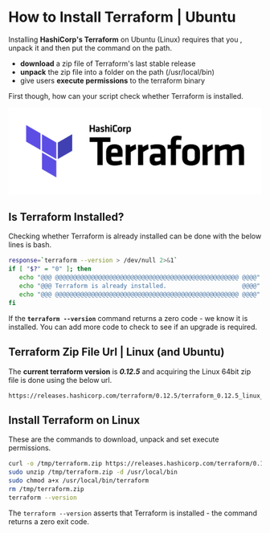 # How to Install Terraform | Ubuntu

Installing **HashiCorp's Terraform** on Ubuntu (Linux) requires that you , unpack it and then put the command on the path.

+ **download** a zip file of Terraform's last stable release
+ **unpack** the zip file into a folder on the path (/usr/local/bin)
+ give users **execute permissions** to the terraform binary

First though, how can your script check whether Terraform is installed.

![terraform logo](/media/terraform-logo-rectangle.png "HashiCorp Terraform Logo")

## Is Terraform Installed?

Checking whether Terraform is already installed can be done with the below lines is bash.

``` bash
response=`terraform --version > /dev/null 2>&1`
if [ "$?" = "0" ]; then
   echo "@@@ @@@@@@@@@@@@@@@@@@@@@@@@@@@@@@@@@@@@@@@@@@@@@@@@@@@ @@@@"
   echo "@@@ Terraform is already installed.                     @@@@"
   echo "@@@ @@@@@@@@@@@@@@@@@@@@@@@@@@@@@@@@@@@@@@@@@@@@@@@@@@@ @@@@"
fi
```

If the **<code>terraform --version</code>** command returns a zero code - we know it is installed. You can add more code to check to see if an upgrade is required.

## Terraform Zip File Url | Linux (and Ubuntu)

The **current terraform version** is ***0.12.5*** and acquiring the Linux 64bit zip file is done using the below url.

```
https://releases.hashicorp.com/terraform/0.12.5/terraform_0.12.5_linux_amd64.zip
```

## Install Terraform on Linux

These are the commands to download, unpack and set execute permissions.

``` bash
curl -o /tmp/terraform.zip https://releases.hashicorp.com/terraform/0.12.5/terraform_0.12.5_linux_amd64.zip
sudo unzip /tmp/terraform.zip -d /usr/local/bin
sudo chmod a+x /usr/local/bin/terraform
rm /tmp/terraform.zip
terraform --version
```

The `terraform --version` asserts that Terraform is installed - the command returns a zero exit code.
